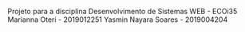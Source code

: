 Projeto para a disciplina Desenvolvimento de Sistemas WEB - ECOi35
Marianna Oteri - 2019012251
Yasmin Nayara Soares - 2019004204
